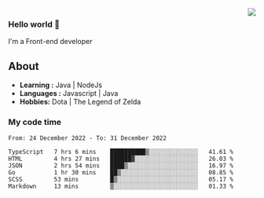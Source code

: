 <img align='right' src="https://github-readme-stats.vercel.app/api?username=jumodada&show_icons=true&theme=vue">

### Hello world 👋

I'm a Front-end developer 
    
## About
-  **Learning :** Java | NodeJs
-  **Languages :** Javascript | Java
-  **Hobbies:** Dota | The Legend of Zelda

### My code time

<!--START_SECTION:waka-->

```text
From: 24 December 2022 - To: 31 December 2022

TypeScript   7 hrs 6 mins    ██████████▒░░░░░░░░░░░░░░   41.61 %
HTML         4 hrs 27 mins   ██████▓░░░░░░░░░░░░░░░░░░   26.03 %
JSON         2 hrs 54 mins   ████▒░░░░░░░░░░░░░░░░░░░░   16.97 %
Go           1 hr 30 mins    ██▒░░░░░░░░░░░░░░░░░░░░░░   08.85 %
SCSS         53 mins         █▒░░░░░░░░░░░░░░░░░░░░░░░   05.17 %
Markdown     13 mins         ▒░░░░░░░░░░░░░░░░░░░░░░░░   01.33 %
```

<!--END_SECTION:waka-->
